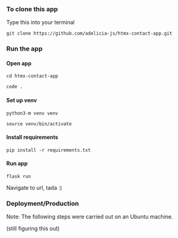 ### To clone this app
Type this into your terminal

    git clone https://github.com/adelicia-js/htmx-contact-app.git

### Run the app

#### Open app
    cd htmx-contact-app 
    
    code .

#### Set up venv 

    python3-m venv venv

    source venv/bin/activate

#### Install requirements

    pip install -r requirements.txt

#### Run app

    flask run

Navigate to url, tada :)

### Deployment/Production

Note: The following steps were carried out on an Ubuntu machine.

(still figuring this out)